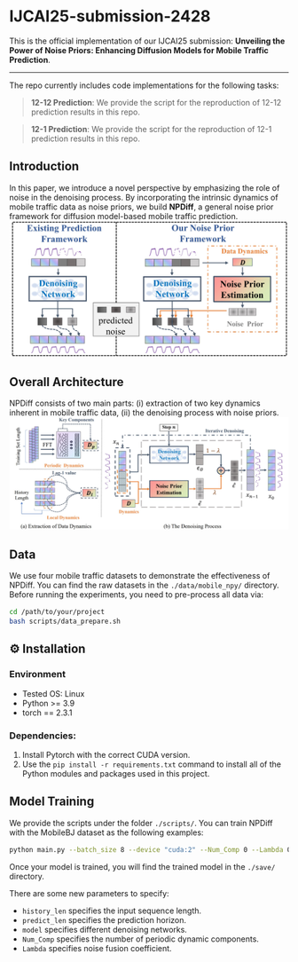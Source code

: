 # IJCAI25-submission-2428

This is the official implementation of our IJCAI25 submission: **Unveiling the Power of Noise Priors: Enhancing Diffusion Models for  Mobile Traffic Prediction**.

-----


The repo currently includes code implementations for the following tasks:

> **12-12 Prediction**: We provide the script  for the reproduction of 12-12 prediction results in this repo.

> **12-1 Prediction**: We provide the script  for the reproduction of 12-1 prediction results in this repo.


## Introduction
In this paper, we introduce a novel perspective by emphasizing the role of noise in the denoising process. By incorporating the intrinsic dynamics of mobile traffic data as noise priors, we build **NPDiff**, a general noise prior framework for diffusion
model-based mobile traffic prediction. 
![NPDiff](./assets/fig1.jpg "")

## Overall Architecture
NPDiff consists of two main parts: (i) extraction of two key dynamics inherent in mobile traffic data, (ii) the denoising process with noise priors. 
![OverallArchi](./assets/fig2.jpg "")

## Data
We use four mobile traffic datasets to demonstrate the effectiveness of NPDiff. You can find the raw datasets in the `./data/mobile_npy/` directory. Before running the experiments, you need to pre-process all data via:
```bash 
cd /path/to/your/project
bash scripts/data_prepare.sh
```


## ⚙️ Installation
### Environment
- Tested OS: Linux
- Python >= 3.9
- torch == 2.3.1

### Dependencies:
1. Install Pytorch with the correct CUDA version.
2. Use the `pip install -r requirements.txt` command to install all of the Python modules and packages used in this project.

## Model Training

We provide the scripts under the folder `./scripts/`. You can train NPDiff with the MobileBJ dataset as the following examples:

```bash 
python main.py --batch_size 8 --device "cuda:2" --Num_Comp 0 --Lambda 0.5 --model "CSDI" --target_dim 672 --history_len 12 --predict_len 12 --data_name "MobileBJ" 
```
Once your model is trained, you will find the trained model in the `./save/` directory. 

There are some new parameters to specify:

- `history_len` specifies the input sequence length.
- `predict_len` specifies the prediction horizon.
- `model` specifies different denoising networks. 
- `Num_Comp` specifies the number of periodic dynamic components.
- `Lambda` specifies noise fusion coefficient.

